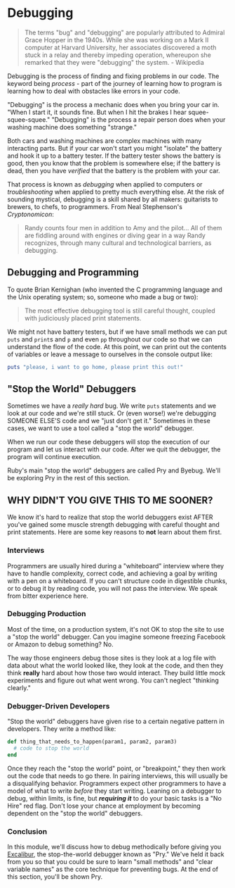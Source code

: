 # Debugging

> The terms "bug" and "debugging" are popularly 
> attributed to Admiral Grace Hopper in the 1940s. 
> While she was working on a Mark II computer at 
> Harvard University, her associates discovered a 
> moth stuck in a relay and thereby impeding operation, 
> whereupon she remarked that they were "debugging" 
> the system. - Wikipedia

Debugging is the process of finding and fixing problems
in our code. The keyword being _process_ - part of the journey
of learning how to program is learning how to deal with
obstacles like errors in your code.

"Debugging" is the process a mechanic does when you bring your
car in. "When I start it, it sounds fine. But when I hit the
brakes I hear squee-squee-squee." "Debugging" is the process
a repair person does when your washing machine does something
"strange."

Both cars and washing machines are 
complex machines with many interacting parts. But if
your car won't start you might "isolate" the battery and hook it up to a
battery tester. If the battery tester shows the battery is good, then you know
that the problem is somewhere else; if the battery is dead, then you have
_verified_ that the battery is the problem with your car.

That process is known as _debugging_ when applied to computers or
_troubleshooting_ when applied to pretty much everything else. At the risk of
sounding mystical, debugging is a skill shared by all makers: guitarists to
brewers, to chefs, to programmers. From Neal Stephenson's _Cryptonomicon_:

> Randy counts four men in addition to Amy and the pilot...  All of them are
> fiddling around with engines or diving gear in a way Randy recognizes,
> through many cultural and technological barriers, as debugging.

## Debugging and Programming

To quote Brian Kernighan (who invented the C programming language and the
Unix operating system; so, someone who made a bug or two):

> The most effective debugging tool is still careful thought, coupled with judiciously placed print statements.

We might not have battery testers, but if we have small methods we can
put `puts` and `print`s and `p` and even `pp` throughout our code so
that we can understand the flow of the code. At this point, we can
print out the contents of variables or leave a message to ourselves
in the console output like:

```ruby
puts "please, i want to go home, please print this out!"
```

## "Stop the World" Debuggers

Sometimes we have a _really hard_ bug. We write `puts` statements and
we look at our code and we're still stuck. Or (even worse!) we're
debugging SOMEONE ELSE'S code and we "just don't get it." Sometimes in
these cases, we want to use a tool called a "stop the world" debugger.

When we run our code these debuggers will stop the execution of our program
and let us interact with our code. After we quit the debugger, the program
will continue execution.

Ruby's main "stop the world" debuggers are called Pry and Byebug. We'll be
exploring Pry in the rest of this section.

## WHY DIDN'T YOU GIVE THIS TO ME SOONER?

We know it's hard to realize that stop the world debuggers exist AFTER
you've gained some muscle strength debugging with careful thought and
print statements. Here are some key reasons to **not** learn about them
first.

### Interviews

Programmers are usually hired during a "whiteboard" interview where they
have to handle complexity, correct code, and achieving a goal by writing
with a pen on a whiteboard. If you can't structure
code in digestible chunks, or to debug it by reading code, you will not
pass the interview. We speak from bitter experience here.

### Debugging Production

Most of the time, on a production system, it's not OK to stop the site
to use a "stop the world" debugger. Can you imagine someone
freezing Facebook or Amazon to debug something? No.

The way those engineers debug those sites is they look at a log file with
data about what the world looked like, they look at the code, and then
they think **really** hard about how those two would interact. They build
little mock experiments and figure out what went wrong. You can't neglect
"thinking clearly."

### Debugger-Driven Developers

"Stop the world" debuggers have given rise to a certain negative pattern
in developers. They write a method like:

```ruby
def thing_that_needs_to_happen(param1, param2, param3)
  # code to stop the world
end
```

Once they reach the "stop the world" point, or "breakpoint," they then work out
the code that needs to go there. In pairing interviews, this will usually be a 
disqualifying behavior. Programmers expect other programmers to have a model of
what to write _before_ they start writing. Leaning on a debugger to debug, within
limits, is fine, but ***requiring it*** to do your basic tasks is a "No Hire" red
flag. Don't lose your chance at employment by becoming dependent on the 
"stop the world" debuggers.

### Conclusion

In this module, we'll discuss how to debug methodically before giving you
[Excalibur][], the stop-the-world debugger known as "Pry." We've held it
back from you so that you could be sure to learn "small methods" and
"clear variable names" as the core technique for preventing bugs. At the
end of this section, you'll be shown Pry.

[Excalibur]: https://en.wikipedia.org/wiki/Excalibur
